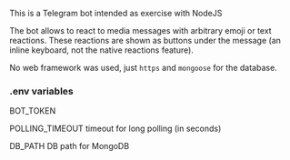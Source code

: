 This is a Telegram bot intended as exercise with NodeJS

The bot allows to react to media messages with arbitrary emoji or text reactions.
These reactions are shown as buttons under the message (an inline keyboard, not the native reactions feature).

No web framework was used, just `https` and `mongoose` for the database.


### .env variables


BOT_TOKEN

POLLING_TIMEOUT     timeout for long polling (in seconds)

DB_PATH             DB path for MongoDB
